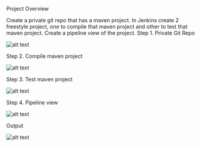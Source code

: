 Project Overview

Create a private git repo that has a maven project. In Jenkins create 2 freestyle project, one to compile that maven project and other to test that maven project. Create a pipeline view of the project.
Step 1. Private Git Repo

![alt text](<Screenshot from 2024-07-31 15-33-19.png>)

Step 2. Compile maven project

![alt text](<Screenshot from 2024-07-31 15-21-15.png>)   

Step 3. Test maven project

![alt text](<Screenshot from 2024-07-31 15-25-00.png>)

Step 4. Pipeline view

![alt text](<Screenshot from 2024-07-31 15-26-32.png>)


Output 

![alt text](<Screenshot from 2024-07-23 19-21-44.png>)